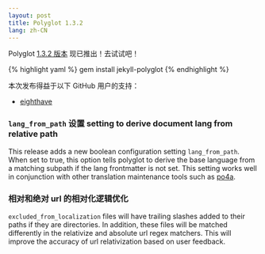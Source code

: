 ```yaml
---
layout: post
title: Polyglot 1.3.2
lang: zh-CN
---
```


Polyglot [1.3.2 版本](https://rubygems.org/gems/jekyll-polyglot/versions/1.3.1) 现已推出！去试试吧！

{% highlight yaml %}
gem install jekyll-polyglot
{% endhighlight %}

本次发布得益于以下 GitHub 用户的支持：

* [eighthave](https://github.com/eighthave)

### `lang_from_path` 设置 setting to derive document lang from relative path

This release adds a new boolean configuration setting `lang_from_path`. When set to true, this option tells polyglot to derive the base language from a matching subpath if the lang frontmatter is not set. This setting works well in conjunction with other translation maintenance tools such as [po4a](https://po4a.org/).

### 相对和绝对 url 的相对化逻辑优化

`excluded_from_localization` files will have trailing slashes added to their paths if they are directories. In addition, these files will be matched differently in the relativize and absolute url regex matchers. This will improve the accuracy of url relativization based on user feedback.
